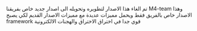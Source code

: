 تم الغاء هذا الاصدار لتطويره وتحويله الى اصدار جديد خاص بفريقنا M4-team وهذا الاصدار خاص بالفريق فقط ويحمل مميزات عديدة مع مميزات الاصدار القديم لكي يصبح framework قوي جدا في اختراق الاختراق والهجنات الالكترونية 
